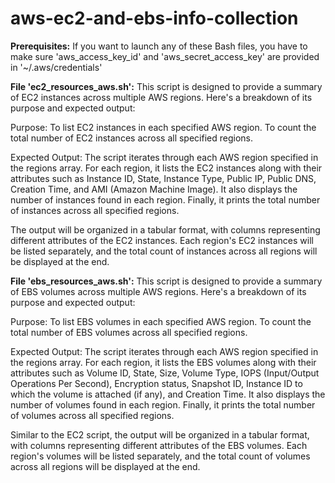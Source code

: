 # aws-ec2-and-ebs-info-collection

**Prerequisites:**
If you want to launch any of these Bash files, you have to make sure 'aws_access_key_id' and 'aws_secret_access_key' are provided in '~/.aws/credentials'

**File 'ec2_resources_aws.sh':**
This script is designed to provide a summary of EC2 instances across multiple AWS regions. Here's a breakdown of its purpose and expected output:

Purpose:
To list EC2 instances in each specified AWS region.
To count the total number of EC2 instances across all specified regions.

Expected Output:
The script iterates through each AWS region specified in the regions array.
For each region, it lists the EC2 instances along with their attributes such as Instance ID, State, Instance Type, Public IP, Public DNS, Creation Time, and AMI (Amazon Machine Image).
It also displays the number of instances found in each region.
Finally, it prints the total number of instances across all specified regions.

The output will be organized in a tabular format, with columns representing different attributes of the EC2 instances. Each region's EC2 instances will be listed separately, and the total count of instances across all regions will be displayed at the end.


**File 'ebs_resources_aws.sh':**
This script is designed to provide a summary of EBS volumes across multiple AWS regions. Here's a breakdown of its purpose and expected output:

Purpose:
To list EBS volumes in each specified AWS region.
To count the total number of EBS volumes across all specified regions.

Expected Output:
The script iterates through each AWS region specified in the regions array.
For each region, it lists the EBS volumes along with their attributes such as Volume ID, State, Size, Volume Type, IOPS (Input/Output Operations Per Second), Encryption status, Snapshot ID, Instance ID to which the volume is attached (if any), and Creation Time.
It also displays the number of volumes found in each region.
Finally, it prints the total number of volumes across all specified regions.

Similar to the EC2 script, the output will be organized in a tabular format, with columns representing different attributes of the EBS volumes. Each region's volumes will be listed separately, and the total count of volumes across all regions will be displayed at the end.